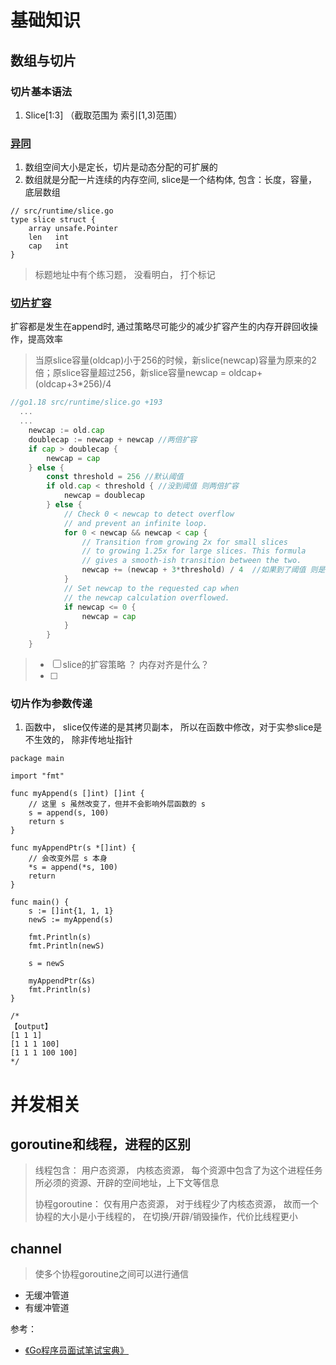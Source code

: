 # 基础知识

## 数组与切片

### 切片基本语法

1. Slice[1:3] （截取范围为 索引[1,3)范围）

### [异同](https://golang.design/go-questions/slice/vs-array/)

1. 数组空间大小是定长，切片是动态分配的可扩展的
2. 数组就是分配一片连续的内存空间,  slice是一个结构体, 包含：长度，容量，底层数组

```golang
// src/runtime/slice.go
type slice struct {
	array unsafe.Pointer
	len   int
	cap   int
}
```

> 标题地址中有个练习题， 没看明白， 打个标记

###  [切片扩容](https://golang.design/go-questions/slice/grow/)

扩容都是发生在append时,   通过策略尽可能少的减少扩容产生的内存开辟回收操作，提高效率

> 当原slice容量(oldcap)小于256的时候，新slice(newcap)容量为原来的2倍；原slice容量超过256，新slice容量newcap = oldcap+(oldcap+3*256)/4

```go
//go1.18 src/runtime/slice.go +193
  ...
  ...
	newcap := old.cap
	doublecap := newcap + newcap //两倍扩容
	if cap > doublecap {
		newcap = cap
	} else {
		const threshold = 256 //默认阈值
		if old.cap < threshold { //没到阈值 则两倍扩容
			newcap = doublecap
		} else {
			// Check 0 < newcap to detect overflow
			// and prevent an infinite loop.
			for 0 < newcap && newcap < cap {  
				// Transition from growing 2x for small slices
				// to growing 1.25x for large slices. This formula 
				// gives a smooth-ish transition between the two.
				newcap += (newcap + 3*threshold) / 4  //如果到了阈值 则是当前容量+3*阈值256 / 4 
			}
			// Set newcap to the requested cap when
			// the newcap calculation overflowed.
			if newcap <= 0 {
				newcap = cap
			}
		}
	}
```

> - [ ] slice的扩容策略 ？  内存对齐是什么？
> - [ ] 

### 切片作为参数传递

1. 函数中， slice仅传递的是其拷贝副本， 所以在函数中修改，对于实参slice是不生效的， 除非传地址指针

```golang
package main

import "fmt"

func myAppend(s []int) []int {
	// 这里 s 虽然改变了，但并不会影响外层函数的 s
	s = append(s, 100)
	return s
}

func myAppendPtr(s *[]int) {
	// 会改变外层 s 本身
	*s = append(*s, 100)
	return
}

func main() {
	s := []int{1, 1, 1}
	newS := myAppend(s)

	fmt.Println(s)
	fmt.Println(newS)

	s = newS

	myAppendPtr(&s)
	fmt.Println(s)
}

/*
【output】
[1 1 1]
[1 1 1 100]
[1 1 1 100 100]
*/
```



# 并发相关

## goroutine和线程，进程的区别

> 线程包含： 用户态资源， 内核态资源， 每个资源中包含了为这个进程任务所必须的资源、开辟的空间地址，上下文等信息
>
> 协程goroutine： 仅有用户态资源， 对于线程少了内核态资源， 故而一个协程的大小是小于线程的， 在切换/开辟/销毁操作，代价比线程更小

## channel

> 使多个协程goroutine之间可以进行通信

- 无缓冲管道
- 有缓冲管道



参考：

- [《Go程序员面试笔试宝典》](https://golang.design/go-questions/)